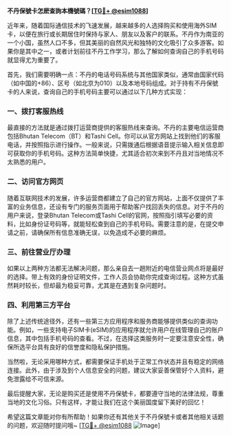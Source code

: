 **不丹保號卡怎麽查詢本機號碼？[[TG💪+ @esim1088](https://t.me/s/esim1088)]**

近年来，随着国际通信技术的飞速发展，越来越多的人选择购买和使用海外SIM卡，以便在旅行或长期居住时保持与家人、朋友以及客户的联系。不丹作为南亚的一个小国，虽然人口不多，但其美丽的自然风光和独特的文化吸引了众多游客。如果你是其中之一，或者计划前往不丹工作学习，那么了解如何查询自己的手机号码就显得尤为重要了。

首先，我们需要明确一点：不丹的电话号码系统与其他国家类似，通常由国家代码（如中国的+86）、区号（如北京为010）以及本地号码组成。对于持有不丹保號卡的人来说，查询自己的手机号码主要可以通过以下几种方式实现：

### 一、拨打客服热线

最直接的方法就是通过拨打运营商提供的客服热线来查询。不丹的主要电信运营商包括Bhutan Telecom（BT）和Tashi Cell。你可以从官方网站上找到他们的客服电话，并按照指示进行操作。一般来说，只需拨通后根据语音提示输入相关信息即可获取你的手机号码。这种方法简单快捷，尤其适合初次来到不丹且对当地情况不太熟悉的用户。

### 二、访问官方网页

随着互联网技术的发展，许多运营商都建立了自己的官方网站，上面不仅提供了丰富的业务信息，还设有专门的服务页面用于帮助客户找回丢失的信息。对于不丹的用户来说，登录Bhutan Telecom或Tashi Cell的官网，按照指引填写必要的资料，比如身份证号码等，就能轻松查到自己的手机号码。需要注意的是，在提交申请之前，请确保所有信息准确无误，以免造成不必要的麻烦。

### 三、前往营业厅办理

如果以上两种方法都无法解决问题，那么亲自去一趟附近的电信营业网点将是最好的选择。带上有效的身份证明文件，工作人员会协助你完成查询过程。这种方式虽然耗时较长，但却最为稳妥可靠，尤其是在遇到复杂问题时。

### 四、利用第三方平台

除了上述传统途径外，还有一些第三方应用程序和服务商能够提供类似的查询功能。例如，一些支持电子SIM卡(eSIM)的应用程序就允许用户在线管理自己的账户信息，其中包括手机号码的查看。不过，在选择这类服务时一定要注意安全性，确保所选平台具有良好的信誉度和隐私保护措施。

当然啦，无论采用哪种方式，都需要保证手机处于正常工作状态并且有稳定的网络连接。此外，由于涉及到个人信息安全的问题，建议大家妥善保管好个人资料，避免泄露给不可信来源。

最后提醒大家，无论是购买还是使用不丹保號卡，都要遵守当地的法律法规，尊重当地的文化习俗。只有这样，才能让我们在这个美丽国度留下美好的回忆！

希望这篇文章能对你有所帮助！如果你还有其他关于不丹保號卡或者其他相关话题的问题，欢迎随时提问哦~ [[TG💪+ @esim1088](https://t.me/s/esim1088) ![Image](https://i.postimg.cc/4NQfJmqS/Snipaste-2025-05-13-00-14-12.png)]